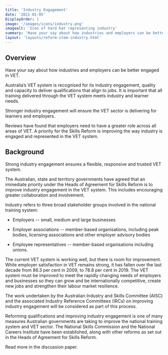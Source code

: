 ```yaml
---
title: 'Industry Engagement'
date: '2021-01-05'
DisplayOrder: 1
image: '/images/icons/industry.png'
imagealt: 'Icon of hard hat representing industry'
summary: 'Have your say about how industries and employers can be better engaged in VET.'
layout: 'layouts/reform-item-industry.html'
---
```

## Overview
Have your say about how industries and employers can be better engaged in VET.

Australia’s VET system is recognised for its industry engagement, quality and capacity to deliver qualifications that align to jobs. It is important that all training delivered through the VET system meets industry and learner needs.

Stronger industry engagement will ensure the VET sector is delivering for learners and employers.

Reviews have found that employers need to have a greater role across all areas of VET. A priority for the Skills Reform is improving the way industry is engaged and represented in the VET system.

## Background

Strong industry engagement ensures a flexible, responsive and trusted VET system.

The Australian, state and territory governments have agreed that an immediate priority under the Heads of Agreement for Skills Reform is to improve industry engagement in the VET system. This includes encouraging greater collaboration and involvement.

Industry refers to three broad stakeholder groups involved in the national training system:

-   Employers -- small, medium and large businesses

-   Employer associations -- member-based organisations, including peak bodies, licensing associations and other employer advisory bodies

-   Employee representatives -- member-based organisations including unions.

The current VET system is working well, but there is room for improvement. While employer satisfaction in VET remains strong, it has fallen over the last decade from 86.3 per cent in 2009, to 78.8 per cent in 2019. The VET system must be improved to meet the rapidly changing needs of employers and businesses so they can grow and be internationally competitive, create new jobs and strengthen their labour market resilience.

The work undertaken by the Australian Industry and Skills Committee (AISC) and the associated Industry Reference Committees (IRCs) on improving industry engagement will be considered as part of this process.

Reforming qualifications and improving industry engagement is one of many measures Australian governments are taking to improve the national training system and VET sector. The National Skills Commission and the National Careers Institute have been established, along with other reforms as set out in the Heads of Agreement for Skills Reform.

Read more in the discussion paper.